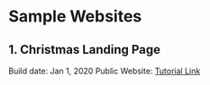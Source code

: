 # Sample Websites

## 1. Christmas Landing Page
Build date: Jan 1, 2020
Public Website: 
[Tutorial Link](https://www.youtube.com/watch?v=RTIueV7zERY&list=PL4fWfKO-B5vSgfO4BPzWiC4OBG8gd_yAH)